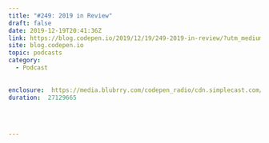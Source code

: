 ```yaml
---
title: "#249: 2019 in Review"
draft: false
date: 2019-12-19T20:41:36Z
link: https://blog.codepen.io/2019/12/19/249-2019-in-review/?utm_medium=RSS&utm_source=hune
site: blog.codepen.io
topic: podcasts
category:
  - Podcast
  
  
enclosure:  https://media.blubrry.com/codepen_radio/cdn.simplecast.com/audio/a57091/a570912b-55d0-4b6d-a6c2-123097b3faab/e0cfa94b-9455-4df3-955c-50fe41865f4b/codepenradio-249-fix_tc.mp3 
duration:  27129665  
 
 
  

---
```

